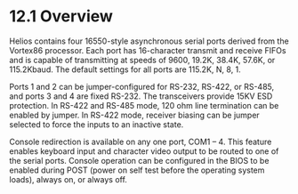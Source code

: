 # 12.1 Overview

Helios contains four 16550-style asynchronous serial ports derived from the Vortex86 processor. Each port has 16-character transmit and receive FIFOs and is capable of transmitting at speeds of 9600, 19.2K, 38.4K, 57.6K, or 115.2Kbaud. The default settings for all ports are 115.2K, N, 8, 1. 

Ports 1 and 2 can be jumper-configured for RS-232, RS-422, or RS-485, and ports 3 and 4 are fixed RS-232. The transceivers provide 15KV ESD protection. In RS-422 and RS-485 mode, 120 ohm line termination can be enabled by jumper. In RS-422 mode, receiver biasing can be jumper selected to force the inputs to an inactive state. 

Console redirection is available on any one port, COM1 – 4. This feature enables keyboard input and character video output to be routed to one of the serial ports. Console operation can be configured in the BIOS to be enabled during POST \(power on self test before the operating system loads\), always on, or always off.

